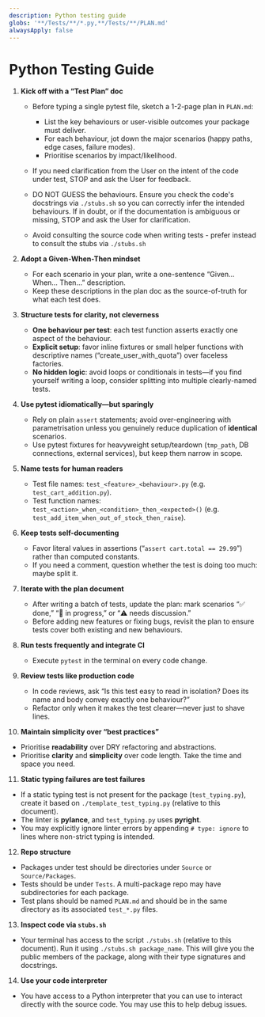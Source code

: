 ```yaml
---
description: Python testing guide
globs: '**/Tests/**/*.py,**/Tests/**/PLAN.md'
alwaysApply: false
---
```

# Python Testing Guide

1. **Kick off with a “Test Plan” doc**

   * Before typing a single pytest file, sketch a 1-2-page plan in `PLAN.md`:

     * List the key behaviours or user-visible outcomes your package must deliver.
     * For each behaviour, jot down the major scenarios (happy paths, edge cases, failure modes).
     * Prioritise scenarios by impact/likelihood.

   * If you need clarification from the User on the intent of the code under test, STOP and ask the User for feedback.
   * DO NOT GUESS the behaviours. Ensure you check the code's docstrings via `./stubs.sh` so you can correctly infer the intended behaviours. If in doubt, or if the documentation is ambiguous or missing, STOP and ask the User for clarification.
   * Avoid consulting the source code when writing tests - prefer instead to consult the stubs via `./stubs.sh`

2. **Adopt a Given-When-Then mindset**

   * For each scenario in your plan, write a one-sentence “Given… When… Then…” description.
   * Keep these descriptions in the plan doc as the source-of-truth for what each test does.

3. **Structure tests for clarity, not cleverness**

   * **One behaviour per test**: each test function asserts exactly one aspect of the behaviour.
   * **Explicit setup**: favor inline fixtures or small helper functions with descriptive names (“create_user_with_quota”) over faceless factories.
   * **No hidden logic**: avoid loops or conditionals in tests—if you find yourself writing a loop, consider splitting into multiple clearly-named tests.

4. **Use pytest idiomatically—but sparingly**

   * Rely on plain `assert` statements; avoid over-engineering with parametrisation unless you genuinely reduce duplication of **identical** scenarios.
   * Use pytest fixtures for heavyweight setup/teardown (`tmp_path`, DB connections, external services), but keep them narrow in scope.

5. **Name tests for human readers**

   * Test file names: `test_<feature>_<behaviour>.py` (e.g. `test_cart_addition.py`).
   * Test function names: `test_<action>_when_<condition>_then_<expected>()` (e.g. `test_add_item_when_out_of_stock_then_raise`).

6. **Keep tests self-documenting**

   * Favor literal values in assertions (“`assert cart.total == 29.99`”) rather than computed constants.
   * If you need a comment, question whether the test is doing too much: maybe split it.

7. **Iterate with the plan document**

   * After writing a batch of tests, update the plan: mark scenarios “✅ done,” “🔲 in progress,” or “⚠️ needs discussion.”
   * Before adding new features or fixing bugs, revisit the plan to ensure tests cover both existing and new behaviours.

8. **Run tests frequently and integrate CI**

   * Execute `pytest` in the terminal on every code change.

9. **Review tests like production code**

   * In code reviews, ask “Is this test easy to read in isolation? Does its name and body convey exactly one behaviour?”
   * Refactor only when it makes the test clearer—never just to shave lines.

10. **Maintain simplicity over “best practices”**

   * Prioritise **readability** over DRY refactoring and abstractions.
   * Prioritise **clarity** and **simplicity** over code length. Take the time and space you need.

11. **Static typing failures are test failures**

   * If a static typing test is not present for the package (`test_typing.py`), create it based on `./template_test_typing.py` (relative to this document).
   * The linter is **pylance**, and `test_typing.py` uses **pyright**.
   * You may explicitly ignore linter errors by appending `# type: ignore` to lines where non-strict typing is intended.

12. **Repo structure**

   * Packages under test should be directories under `Source` or `Source/Packages`.
   * Tests should be under `Tests`. A multi-package repo may have subdirectories for each package.
   * Test plans should be named `PLAN.md` and should be in the same directory as its associated `test_*.py` files.

13. **Inspect code via `stubs.sh`**

   * Your terminal has access to the script `./stubs.sh` (relative to this document). Run it using `./stubs.sh package_name`. This will give you the public members of the package, along with their type signatures and docstrings.

14. **Use your code interpreter**

   * You have access to a Python interpreter that you can use to interact directly with the source code. You may use this to help debug issues.
